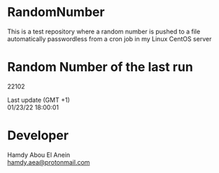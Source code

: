 # RandomNumber    
This is a test repository where a random number is pushed to a file automatically passwordless from a cron job in my Linux CentOS server    
# Random Number of the last run   
22102
      
Last update (GMT +1)    
01/23/22 18:00:01
# Developer    
Hamdy Abou El Anein   
hamdy.aea@protonmail.com
